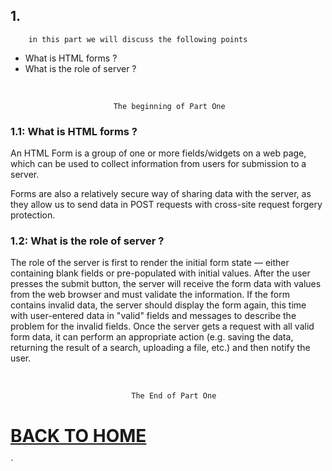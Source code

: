 ## 1.

        in this part we will discuss the following points

* What is HTML forms ?
* What is the role of server ?

<br/>

                           The beginning of Part One

### 1.1: What is HTML forms ?

An HTML Form is a group of one or more fields/widgets on a web page, which can be used to collect information from users for submission to a server.

Forms are also a relatively secure way of sharing data with the server, as they allow us to send data in POST requests with cross-site request forgery protection.

### 1.2: What is the role of server ?

The role of the server is first to render the initial form state — either containing blank fields or pre-populated with initial values. After the user presses the submit button, the server will receive the form data with values from the web browser and must validate the information. If the form contains invalid data, the server should display the form again, this time with user-entered data in "valid" fields and messages to describe the problem for the invalid fields. Once the server gets a request with all valid form data, it can perform an appropriate action (e.g. saving the data, returning the result of a search, uploading a file, etc.) and then notify the user.

<br/>

    
                               The End of Part One

# [BACK TO HOME](https://jehadabuawwad.github.io/reading-notes)

`
